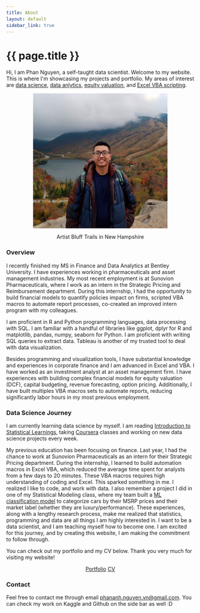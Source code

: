```yaml
---
title: About
layout: default
sidebar_link: true
---
```

<h1 class="page-title" >{{ page.title }}</h1>

Hi, I am Phan Nguyen, a self-taught data scientist. Welcome to my website. This is where I'm showcasing my projects and portfolio. My areas of interest are [data science](https://pab-nguyen.github.io/portfolio/#machine-learning), [data anlytics](https://pab-nguyen.github.io/portfolio/#data-analytics), [equity valuation](https://pab-nguyen.github.io/portfolio/#equity-valuation), and [Excel VBA scripting](https://pab-nguyen.github.io/portfolio/#excel-vba). 

<p align="center">
	<img align="center" src="/assets/me.jpg" width="360">
</p>
<figcaption style="text-align:center">
	Artist Bluff Trails in New Hampshire
</figcaption>

### Overview  
I recently finished my MS in Finance and Data Analytics at Bentley University. I have experiences working in pharmaceuticals and asset management industries. My most recent employment is at Sunovion Pharmaceuticals, where I work as an intern in the Strategic Pricing and Reimbursement department. During this internship, I had the opportunity to build financial models to quantify policies impact on firms, scripted VBA macros to automate report processes, co-created an improved intern program with my colleagues. 

I am proficient in R and Python programming languages, data processing with SQL. I am familiar with a handful of libraries like ggplot, dplyr for R and matplotlib, pandas, numpy, seaborn for Python. I am proficient with writing SQL queries to extract data. Tableau is another of my trusted tool to deal with data visualization. 

Besides programming and visualization tools, I have substantial knowledge and experiences in corporate finance and I am advanced in Excel and VBA. I have worked as an investment analyst at an asset management firm. I have experiences with building complex financial models for equity valuation (DCF), capital budgeting, revenue forecasting, option pricing. Additionally, I have built multiples VBA macros sets to automate reports, reducing significantly labor hours in my most previous employment. 

### Data Science Journey
I am currently learning data science by myself. I am reading [Introduction to Statistical Learnings](https://www.amazon.com/Introduction-Statistical-Learning-Applications-Statistics/dp/1461471370), taking [Coursera](https://www.coursera.org/specializations/jhu-data-science?utm_source=gg&utm_medium=sem&utm_campaign=03-DataScience-JHU-US&utm_content=03-DataScience-JHU-US&campaignid=313639147&adgroupid=99651856256&device=c&keyword=udemy%20data%20science&matchtype=b&network=g&devicemodel=&adpostion=&creativeid=426687804151&hide_mobile_promo&gclid=CjwKCAiAsOmABhAwEiwAEBR0ZuEZVtTe4IEeGiHwzDtI-ahodeNe2vV2HlK4KtQBQJ5apdtqXUta0xoCqfQQAvD_BwE) classes and working on new data science projects every week. 

My previous education has been focusing on finance. Last year, I had the chance to work at Sunovion Pharmaceuticals as an intern for their Strategic Pricing department. During the internship, I learned to build automation macros in Excel VBA, which reduced the average time spent for analysts from a few days to 20 minutes. These VBA macros requires high understanding of coding and Excel. This sparked something in me. I realized I like to code, and work with data. I also remember a project I did in one of my Statistical Modeling class, where my team built a [ML classification model](https://pab-nguyen.github.io/2019/11/28/car-classification.html) to categorize cars by their MSRP prices and their market label (whether they are luxury/performance). These experiences, along with a lengthy research process, make me realized that statistics, programming and data are all things I am highly interested in. I want to be a data scientist, and I am teaching myself how to become one. I am excited for this journey, and by creating this website, I am making the commitment to follow through.  

You can check out my portfolio and my CV below. Thank you very much for visiting my website!

<p align="center">
	<a class="button" name="button" href="/portfolio/">Portfolio</a>
	<a class="button" name="button" href="/CV.html">CV</a>    
</p>

### Contact
Feel free to contact me through email [phananh.nguyen.vn@gmail.com](mailto:phananh.nguyen.vn@gmail.com). You can check my work on Kaggle and Github on the side bar as well :D